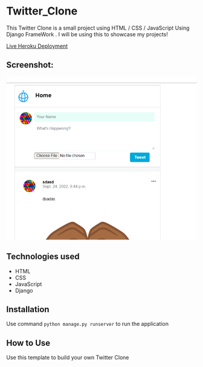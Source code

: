 # Twitter_Clone
This Twitter Clone is a small project using HTML / CSS / JavaScript Using Django FrameWork . I will be using this to showcase my projects!

[Live Heroku Deployment](https://miia-twitterclone.lovemiia17.repl.co/)

## Screenshot:
 <img width="643" alt="Screenshot 2022-03-30 at 10 00 22 AM" src="https://github.com/Lovemiia17/Miia-TwitterClone/blob/main/static/img/twitterclonemiia.png">



## Technologies used

* HTML
* CSS
* JavaScript
* Django

## Installation

Use command ```python manage.py runserver``` to run the application

## How to Use

Use this template to build your own Twitter Clone
